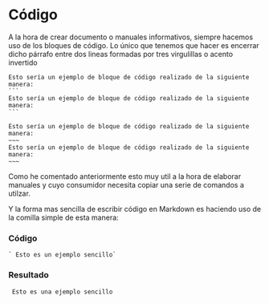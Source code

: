 # Código
A la hora de crear documento o manuales informativos, siempre hacemos uso de los bloques de código. Lo único que tenemos que hacer es encerrar dicho párrafo entre dos lineas formadas por tres virgulillas o acento invertido
~~~
Esto sería un ejemplo de bloque de código realizado de la siguiente manera:
```
Esto sería un ejemplo de bloque de código realizado de la siguiente manera:
```
~~~

```
Esto sería un ejemplo de bloque de código realizado de la siguiente manera:
~~~
Esto sería un ejemplo de bloque de código realizado de la siguiente manera:
~~~
```

Como he comentado anteriormente esto muy util a la hora de elaborar manuales y cuyo consumidor necesita copiar una serie de comandos a utilzar.

Y la forma mas sencilla de escribir código en Markdown es haciendo uso de la comilla simple de esta manera:
### Código

~~~
` Esto es un ejemplo sencillo`
~~~

### Resultado
` Esto es una ejemplo sencillo`

